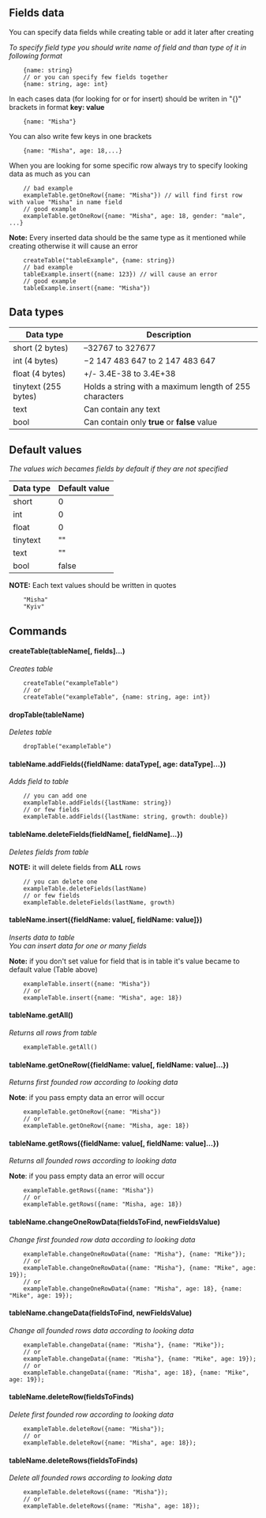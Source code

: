 ## Fields data
You can specify data fields while creating table or add it later after creating

*To specify field type you should write name of field and than type of it in following format*
```
    {name: string}
    // or you can specify few fields together
    {name: string, age: int}
```

In each cases data (for looking for or for insert) should be writen in "{}" brackets in format **key: value**

```
    {name: "Misha"}
``` 
You can also write few keys in one brackets
```
    {name: "Misha", age: 18,...}
```



When you are looking for some specific row always try to specify looking data as much as you can

```
    // bad example
    exampleTable.getOneRow({name: "Misha"}) // will find first row with value "Misha" in name field
    // good example
    exampleTable.getOneRow({name: "Misha", age: 18, gender: "male", ...}
```
**Note:** Every inserted data should be the same type as it mentioned while creating otherwise it will cause an error
```
    createTable("tableExample", {name: string})
    // bad example
    tableExample.insert({name: 123}) // will cause an error
    // good example 
    tableExample.insert({name: "Misha"})
```

## Data types

Data type | Description
--------- | -------
short (2 bytes) | –32767 to 327677
int (4 bytes) | −2 147 483 647 to 2 147 483 647
float (4 bytes) | +/- 3.4E-38 to 3.4E+38
tinytext (255 bytes)| Holds a string with a maximum length of 255 characters
text | Can contain any text
bool | Can contain only **true** or **false** value 

## Default values
*The values wich becames fields by default if they are not specified*

Data type | Default value
--------- | -------
short  | 0
int  | 0
float | 0
tinytext | ""
text | ""
bool | false 

**NOTE:**
Each text values should be written in quotes
```
    "Misha"
    "Kyiv"
```

## Commands
#### createTable(tableName[, fields]...)
*Creates table*
```
    createTable("exampleTable")
    // or
    createTable("exampleTable", {name: string, age: int})
``` 
#### dropTable(tableName)
*Deletes table*
```
    dropTable("exampleTable")
```

#### tableName.addFields({fieldName: dataType[, age: dataType]...})
*Adds field to table*
```
    // you can add one
    exampleTable.addFields({lastName: string})
    // or few fields
    exampleTable.addFields({lastName: string, growth: double})
```

#### tableName.deleteFields(fieldName[, fieldName]...})
*Deletes fields from table*

**NOTE:** it will delete fields from **ALL** rows
```
    // you can delete one
    exampleTable.deleteFields(lastName)
    // or few fields
    exampleTable.deleteFields(lastName, growth)
```

#### tableName.insert({fieldName: value[, fieldName: value]})
 *Inserts data to table*    
 *You can insert data for one or many fields*
 
 **Note:** if you don't set value for field that is in table 
 it's value became to default value (Table above)
```    
    exampleTable.insert({name: "Misha"})
    // or
    exampleTable.insert({name: "Misha", age: 18})    
```

#### tableName.getAll()
*Returns all rows from table*

```
    exampleTable.getAll()
```

#### tableName.getOneRow({fieldName: value[, fieldName: value]...})
*Returns first founded row according to looking data*

**Note**: if you pass empty data an error will occur

```
    exampleTable.getOneRow({name: "Misha"})
    // or
    exampleTable.getOneRow({name: "Misha, age: 18})
```

#### tableName.getRows({fieldName: value[, fieldName: value]...})

*Returns all founded rows according to looking data*

**Note**: if you pass empty data an error will occur

```
    exampleTable.getRows({name: "Misha"})
    // or
    exampleTable.getRows({name: "Misha, age: 18})
```

#### tableName.changeOneRowData(fieldsToFind, newFieldsValue)

*Change first founded row data according to looking data*

```
    exampleTable.changeOneRowData({name: "Misha"}, {name: "Mike"});
    // or
    exampleTable.changeOneRowData({name: "Misha"}, {name: "Mike", age: 19});
    // or
    exampleTable.changeOneRowData({name: "Misha", age: 18}, {name: "Mike", age: 19});
```

#### tableName.changeData(fieldsToFind, newFieldsValue)

*Change all founded rows data according to looking data*

```
    exampleTable.changeData({name: "Misha"}, {name: "Mike"});
    // or
    exampleTable.changeData({name: "Misha"}, {name: "Mike", age: 19});
    // or
    exampleTable.changeData({name: "Misha", age: 18}, {name: "Mike", age: 19});
```

#### tableName.deleteRow(fieldsToFinds)

*Delete first founded row according to looking data*
```
    exampleTable.deleteRow({name: "Misha"});
    // or
    exampleTable.deleteRow({name: "Misha", age: 18});
```

#### tableName.deleteRows(fieldsToFinds)

*Delete all founded rows according to looking data*
```
    exampleTable.deleteRows({name: "Misha"});
    // or
    exampleTable.deleteRows({name: "Misha", age: 18});
```

